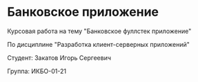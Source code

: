 # Банковское приложение
Курсовая работа на тему "Банковское фуллстек приложение"

По дисциплине "Разработка клиент-серверных приложений"

Студент: Закатов Игорь Сергеевич

Группа: ИКБО-01-21
